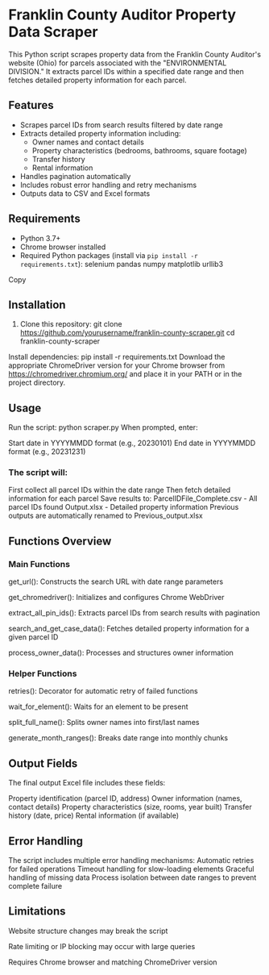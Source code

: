 # Franklin County Auditor Property Data Scraper

This Python script scrapes property data from the Franklin County Auditor's website (Ohio) for parcels associated with the "ENVIRONMENTAL DIVISION." It extracts parcel IDs within a specified date range and then fetches detailed property information for each parcel.

## Features

- Scrapes parcel IDs from search results filtered by date range
- Extracts detailed property information including:
  - Owner names and contact details
  - Property characteristics (bedrooms, bathrooms, square footage)
  - Transfer history
  - Rental information
- Handles pagination automatically
- Includes robust error handling and retry mechanisms
- Outputs data to CSV and Excel formats

## Requirements

- Python 3.7+
- Chrome browser installed
- Required Python packages (install via `pip install -r requirements.txt`):
selenium
pandas
numpy
matplotlib
urllib3

Copy

## Installation

1. Clone this repository:
 git clone https://github.com/yourusername/franklin-county-scraper.git
 cd franklin-county-scraper

Install dependencies:
pip install -r requirements.txt
Download the appropriate ChromeDriver version for your Chrome browser from https://chromedriver.chromium.org/ and place it in your PATH or in the project directory.

## Usage
Run the script:
python scraper.py
When prompted, enter:

Start date in YYYYMMDD format (e.g., 20230101)
End date in YYYYMMDD format (e.g., 20231231)

### The script will:
First collect all parcel IDs within the date range
Then fetch detailed information for each parcel
Save results to:
ParcelIDFile_Complete.csv - All parcel IDs found
Output.xlsx - Detailed property information
Previous outputs are automatically renamed to Previous_output.xlsx

## Functions Overview
### Main Functions
get_url(): Constructs the search URL with date range parameters

get_chromedriver(): Initializes and configures Chrome WebDriver

extract_all_pin_ids(): Extracts parcel IDs from search results with pagination

search_and_get_case_data(): Fetches detailed property information for a given parcel ID

process_owner_data(): Processes and structures owner information

### Helper Functions
retries(): Decorator for automatic retry of failed functions

wait_for_element(): Waits for an element to be present

split_full_name(): Splits owner names into first/last names

generate_month_ranges(): Breaks date range into monthly chunks

## Output Fields
The final output Excel file includes these fields:

Property identification (parcel ID, address)
Owner information (names, contact details)
Property characteristics (size, rooms, year built)
Transfer history (date, price)
Rental information (if available)

## Error Handling

The script includes multiple error handling mechanisms:
Automatic retries for failed operations
Timeout handling for slow-loading elements
Graceful handling of missing data
Process isolation between date ranges to prevent complete failure

## Limitations
Website structure changes may break the script

Rate limiting or IP blocking may occur with large queries

Requires Chrome browser and matching ChromeDriver version

